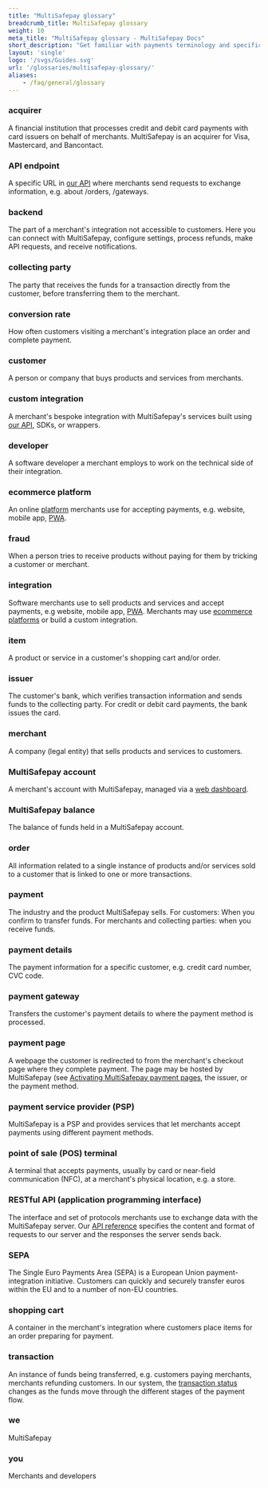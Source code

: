 ```yaml
---
title: "MultiSafepay glossary"
breadcrumb_title: MultiSafepay glossary
weight: 10
meta_title: "MultiSafepay glossary - MultiSafepay Docs"
short_description: "Get familiar with payments terminology and specific MultiSafepay uses."
layout: 'single'
logo: '/svgs/Guides.svg'
url: '/glossaries/multisafepay-glossary/'
aliases:
    - /faq/general/glossary
---
```

### acquirer
A financial institution that processes credit and debit card payments with card issuers on behalf of merchants. MultiSafepay is an acquirer for Visa, Mastercard, and Bancontact.

### API endpoint
A specific URL in [our API](/api/) where merchants send requests to exchange information, e.g. about /orders, /gateways.

### backend
The part of a merchant's integration not accessible to customers. Here you can connect with MultiSafepay, configure settings, process refunds, make API requests, and receive notifications.

### collecting party
The party that receives the funds for a transaction directly from the customer, before transferring them to the merchant.

### conversion rate
How often customers visiting a merchant's integration place an order and complete payment.

### customer
A person or company that buys products and services from merchants.

### custom integration
A merchant's bespoke integration with MultiSafepay's services built using [our API](/api), SDKs, or wrappers.

### developer
A software developer a merchant employs to work on the technical side of their integration.

### ecommerce platform
An online [platform](/payments/integrations/ecommerce-platforms/) merchants use for accepting payments, e.g. website, mobile app, [PWA](/payments/integrations/pwa/). 

### fraud
When a person tries to receive products without paying for them by tricking a customer or merchant.

### integration
Software merchants use to sell products and services and accept payments, e.g website, mobile app, [PWA](/payments/integrations/pwa/). Merchants may use [ecommerce platforms](/payments/integrations/ecommerce-platforms/) or build a custom integration.

### item
A product or service in a customer's shopping cart and/or order.

### issuer
The customer's bank, which verifies transaction information and sends funds to the collecting party. For credit or debit card payments, the bank issues the card.

### merchant
A company (legal entity) that sells products and services to customers.

### MultiSafepay account
A merchant's account with MultiSafepay, managed via a [web dashboard](https://merchant.multisafepay.com/).

### MultiSafepay balance
The balance of funds held in a MultiSafepay account.

### order
All information related to a single instance of products and/or services sold to a customer that is linked to one or more transactions.

### payment
The industry and the product MultiSafepay sells. For customers: When you confirm to transfer funds. For merchants and collecting parties: when you receive funds.

### payment details
The payment information for a specific customer, e.g. credit card number, CVC code.

### payment gateway
Transfers the customer's payment details to where the payment method is processed.

### payment page
A webpage the customer is redirected to from the merchant's checkout page where they complete payment. The page may be hosted by MultiSafepay (see [Activating MultiSafepay payment pages](/payment-pages/activation/), the issuer, or the payment method. 

### payment service provider (PSP)
MultiSafepay is a PSP and provides services that let merchants accept payments using different payment methods. 

### point of sale (POS) terminal
A terminal that accepts payments, usually by card or near-field communication (NFC), at a merchant's physical location, e.g. a store.

### RESTful API (application programming interface)
The interface and set of protocols merchants use to exchange data with the MultiSafepay server. Our [API reference](/api/) specifies the content and format of requests to our server and the responses the server sends back.

### SEPA
The Single Euro Payments Area (SEPA) is a European Union payment-integration initiative. Customers can quickly and securely transfer euros within the EU and to a number of non-EU countries.

### shopping cart
A container in the merchant's integration where customers place items for an order preparing for payment.

### transaction
An instance of funds being transferred, e.g. customers paying merchants, merchants refunding customers. In our system, the [transaction status](/about-payments/multisafepay-statuses/) changes as the funds move through the different stages of the payment flow.

### we
MultiSafepay

### you
Merchants and developers
